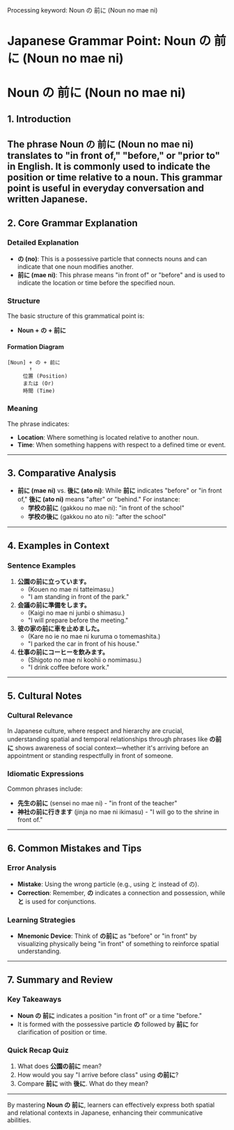 Processing keyword: Noun の 前に (Noun no mae ni)
# Japanese Grammar Point: Noun の 前に (Noun no mae ni)
# Noun の 前に (Noun no mae ni)
## 1. Introduction
The phrase **Noun の 前に (Noun no mae ni)** translates to "in front of," "before," or "prior to" in English. It is commonly used to indicate the position or time relative to a noun. This grammar point is useful in everyday conversation and written Japanese.
---
## 2. Core Grammar Explanation
### Detailed Explanation
- **の (no)**: This is a possessive particle that connects nouns and can indicate that one noun modifies another.
- **前に (mae ni)**: This phrase means "in front of" or "before" and is used to indicate the location or time before the specified noun.
### Structure
The basic structure of this grammatical point is:
- **Noun + の + 前に**
#### Formation Diagram
```plaintext
[Noun] + の + 前に
       ↑
     位置 (Position) 
     または (Or)
     時間 (Time)
```
### Meaning
The phrase indicates:
- **Location**: Where something is located relative to another noun.
- **Time**: When something happens with respect to a defined time or event.
---
## 3. Comparative Analysis
- **前に (mae ni)** vs. **後に (ato ni)**: While **前に** indicates "before" or "in front of," **後に (ato ni)** means "after" or "behind." For instance:
  - **学校の前に** (gakkou no mae ni): "in front of the school"
  - **学校の後に** (gakkou no ato ni): "after the school"
---
## 4. Examples in Context
### Sentence Examples
1. **公園の前に立っています。**
   - (Kouen no mae ni tatteimasu.)
   - "I am standing in front of the park."
2. **会議の前に準備をします。**
   - (Kaigi no mae ni junbi o shimasu.)
   - "I will prepare before the meeting."
3. **彼の家の前に車を止めました。**
   - (Kare no ie no mae ni kuruma o tomemashita.)
   - "I parked the car in front of his house."
4. **仕事の前にコーヒーを飲みます。**
   - (Shigoto no mae ni koohii o nomimasu.)
   - "I drink coffee before work."
---
## 5. Cultural Notes
### Cultural Relevance
In Japanese culture, where respect and hierarchy are crucial, understanding spatial and temporal relationships through phrases like **の前に** shows awareness of social context—whether it's arriving before an appointment or standing respectfully in front of someone.
### Idiomatic Expressions
Common phrases include:
- **先生の前に** (sensei no mae ni) - "in front of the teacher"
- **神社の前に行きます** (jinja no mae ni ikimasu) - "I will go to the shrine in front of."
---
## 6. Common Mistakes and Tips
### Error Analysis
- **Mistake**: Using the wrong particle (e.g., using と instead of の).
- **Correction**: Remember, **の** indicates a connection and possession, while **と** is used for conjunctions.
### Learning Strategies
- **Mnemonic Device**: Think of **の前に** as "before" or "in front" by visualizing physically being "in front" of something to reinforce spatial understanding.
---
## 7. Summary and Review
### Key Takeaways
- **Noun の 前に** indicates a position "in front of" or a time "before."
- It is formed with the possessive particle **の** followed by **前に** for clarification of position or time.
### Quick Recap Quiz
1. What does **公園の前に** mean?
2. How would you say "I arrive before class" using **の前に**?
3. Compare **前に** with **後に**. What do they mean?
---
By mastering **Noun の 前に**, learners can effectively express both spatial and relational contexts in Japanese, enhancing their communicative abilities.

